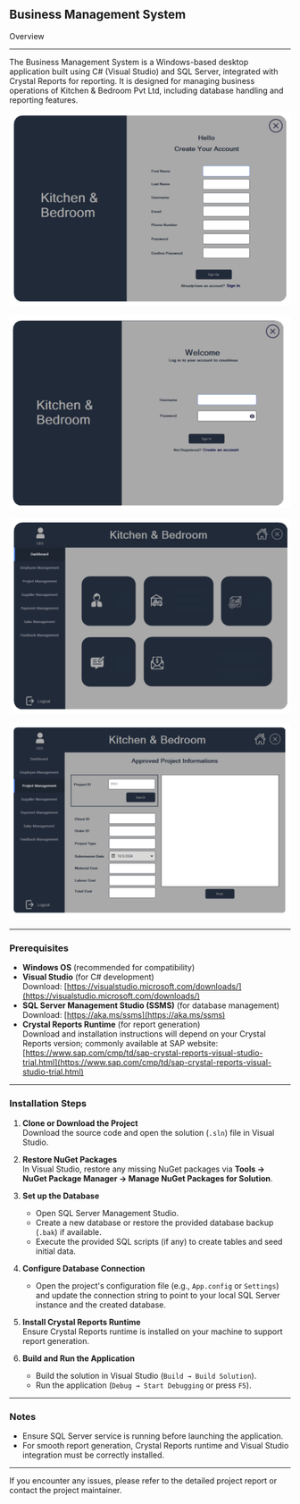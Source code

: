 ##  Business Management System

Overview

---

The Business Management System is a Windows-based desktop application built using C# (Visual Studio) and SQL Server, integrated with Crystal Reports for reporting. It is designed for managing business operations of Kitchen & Bedroom Pvt Ltd, including database handling and reporting features.

![Business Management Screenshot](https://raw.githubusercontent.com/AmjadAzward/Business-Management-System/main/Extra/Images/Screenshot%202024-11-13%20191425.png)

![Business Management Screenshot](https://raw.githubusercontent.com/AmjadAzward/Business-Management-System/main/Extra/Images/Screenshot%202024-11-13%20191410.png)

![Business Management Screenshot](https://raw.githubusercontent.com/AmjadAzward/Business-Management-System/main/Extra/Images/Screenshot%202024-11-13%20185157.png)

![Business Management Screenshot](https://raw.githubusercontent.com/AmjadAzward/Business-Management-System/main/Extra/Images/Screenshot%202024-11-13%20182306.png)

---

### Prerequisites

- **Windows OS** (recommended for compatibility)
- **Visual Studio** (for C# development)  
  Download: [https://visualstudio.microsoft.com/downloads/](https://visualstudio.microsoft.com/downloads/)
- **SQL Server Management Studio (SSMS)** (for database management)  
  Download: [https://aka.ms/ssms](https://aka.ms/ssms)
- **Crystal Reports Runtime** (for report generation)  
  Download and installation instructions will depend on your Crystal Reports version; commonly available at SAP website:  
  [https://www.sap.com/cmp/td/sap-crystal-reports-visual-studio-trial.html](https://www.sap.com/cmp/td/sap-crystal-reports-visual-studio-trial.html)

---

### Installation Steps

1. **Clone or Download the Project**  
   Download the source code and open the solution (`.sln`) file in Visual Studio.

2. **Restore NuGet Packages**  
   In Visual Studio, restore any missing NuGet packages via **Tools → NuGet Package Manager → Manage NuGet Packages for Solution**.

3. **Set up the Database**  
   - Open SQL Server Management Studio.  
   - Create a new database or restore the provided database backup (`.bak`) if available.  
   - Execute the provided SQL scripts (if any) to create tables and seed initial data.

4. **Configure Database Connection**  
   - Open the project's configuration file (e.g., `App.config` or `Settings`) and update the connection string to point to your local SQL Server instance and the created database.

5. **Install Crystal Reports Runtime**  
   Ensure Crystal Reports runtime is installed on your machine to support report generation.

6. **Build and Run the Application**  
   - Build the solution in Visual Studio (`Build → Build Solution`).  
   - Run the application (`Debug → Start Debugging` or press `F5`).

---

### Notes

- Ensure SQL Server service is running before launching the application.  
- For smooth report generation, Crystal Reports runtime and Visual Studio integration must be correctly installed.

---

If you encounter any issues, please refer to the detailed project report or contact the project maintainer.

